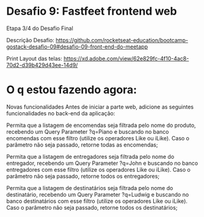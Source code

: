 # Desafio 9: Fastfeet frontend web

Etapa 3/4 do Desafio Final

Descrição Desafio: https://github.com/rocketseat-education/bootcamp-gostack-desafio-09#desafio-09-front-end-do-meetapp

Print Layout das telas: https://xd.adobe.com/view/62e829fc-4f10-4ac8-70d2-d39b429d43ee-14d9/

# O q estou fazendo agora:

Novas funcionalidades
Antes de iniciar a parte web, adicione as seguintes funcionalidades no back-end da aplicação:

Permita que a listagem de encomendas seja filtrada pelo nome do produto, recebendo um Query Parameter ?q=Piano e buscando no banco encomendas com esse filtro (utilize os operadores Like ou iLike). Caso o parâmetro não seja passado, retorne todas as encomendas;

Permita que a listagem de entregadores seja filtrada pelo nome do entregador, recebendo um Query Parameter ?q=John e buscando no banco entregadores com esse filtro (utilize os operadores Like ou iLike). Caso o parâmetro não seja passado, retorne todos os entregadores;

Permita que a listagem de destinatários seja filtrada pelo nome do destinatário, recebendo um Query Parameter ?q=Ludwig e buscando no banco destinatários com esse filtro (utilize os operadores Like ou iLike). Caso o parâmetro não seja passado, retorne todos os destinatários;
